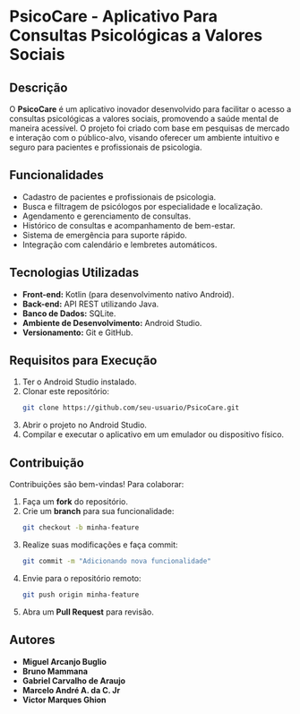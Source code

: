 # PsicoCare - Aplicativo Para Consultas Psicológicas a Valores Sociais

## Descrição
O **PsicoCare** é um aplicativo inovador desenvolvido para facilitar o acesso a consultas psicológicas a valores sociais, promovendo a saúde mental de maneira acessível. O projeto foi criado com base em pesquisas de mercado e interação com o público-alvo, visando oferecer um ambiente intuitivo e seguro para pacientes e profissionais de psicologia.

## Funcionalidades
- Cadastro de pacientes e profissionais de psicologia.
- Busca e filtragem de psicólogos por especialidade e localização.
- Agendamento e gerenciamento de consultas.
- Histórico de consultas e acompanhamento de bem-estar.
- Sistema de emergência para suporte rápido.
- Integração com calendário e lembretes automáticos.

## Tecnologias Utilizadas
- **Front-end:** Kotlin (para desenvolvimento nativo Android).
- **Back-end:** API REST utilizando Java.
- **Banco de Dados:** SQLite.
- **Ambiente de Desenvolvimento:** Android Studio.
- **Versionamento:** Git e GitHub.

## Requisitos para Execução
1. Ter o Android Studio instalado.
2. Clonar este repositório:
   ```sh
   git clone https://github.com/seu-usuario/PsicoCare.git
   ```
3. Abrir o projeto no Android Studio.
4. Compilar e executar o aplicativo em um emulador ou dispositivo físico.

## Contribuição
Contribuições são bem-vindas! Para colaborar:
1. Faça um **fork** do repositório.
2. Crie um **branch** para sua funcionalidade:
   ```sh
   git checkout -b minha-feature
   ```
3. Realize suas modificações e faça commit:
   ```sh
   git commit -m "Adicionando nova funcionalidade"
   ```
4. Envie para o repositório remoto:
   ```sh
   git push origin minha-feature
   ```
5. Abra um **Pull Request** para revisão.

## Autores
- **Miguel Arcanjo Buglio**
- **Bruno Mammana**
- **Gabriel Carvalho de Araujo**
- **Marcelo André A. da C. Jr**
- **Victor Marques Ghion**

